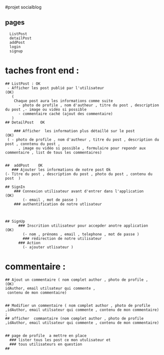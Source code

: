 #projet socialblog

## pages

      ListPost
      detailPost
      addPost
      login
      signup

# taches front end :

    ## ListPost : OK
     - Afficher les post publié par l'utilisateur                          (OK)
       (
        Chaque post aura les informations comme suite
          - photo de profile , nom d'autheur , titre du post , description du post ,- image ou vidéo si possible
          - commentaire caché (ajout des commentaire)
       )
    ## DetailPost   OK      
    
        ### Afficher  les information plus détaillé sur le post           (OK)
     ( - photo de profile , nom d'autheur , titre du post , description du post , conntenu du post ,
          , image ou vidéo si possible , formulaire pour repondr aux commentaire , list de tous les commentaires)
     

    ##  addPost    OK
       ### Ajouter les informations de notre post Ok
    (- Titre du post , description du post , photo du post , contenu du post  )

    ## SignIn   
        ### Connexion utilisateur avant d'entrer dans l'application        (OK)
            (- email , mot de passe )
        ### authentification de notre utlisateur


            
    ## SignUp 
          ### Inscrition utilisateur pour accepder anotre application        (OK)
            (- nom , prénoms , email , telephone , mot de passe )
            ### rédirection de notre utilisateur
          ### Action 
            (- ajouter utlisateur )


    
# commentaire : 

    ## Ajout un commentaire ( nom complet author , photo de profile ,         (OK)
    idAuthor, email utilsateur qui commente ,
     contenu de mon commentaire)

    
    ## Modifier un commentaire ( nom complet author , photo de profile ,idAuthor, email utilsateur qui commente , contenu de mon commentaire) ;
    ## afficher  commantaire (nom complet author , photo de profile ,idAuthor, email utilsateur qui commente , contenu de mon commentaire)


    ## page de profile  a mettre en place 
      ### lister tous les post ce mon utulisateur et 
      ### tous utilisateurs en question
    ##  

      




